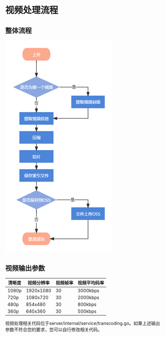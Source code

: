 # 视频处理流程

## 整体流程
![视频转码方案](/transcoding.png)

## 视频输出参数
| 清晰度 | 视频分辨率 | 视频帧率 | 视频平均码率 |
| ------ | ---------- | -------- | ------------ |
| 1080p  | 1920x1080  | 30       | 3000kbps     |
| 720p   | 1080x720   | 30       | 2000kbps     |
| 480p   | 854x480    | 30       | 800kbps      |
| 360p   | 640x360    | 30       | 500kbps      |

视频处理相关代码位于server/internal/service/transcoding.go。如果上述输出参数不符合您的要求，您可以自行修改相关代码。